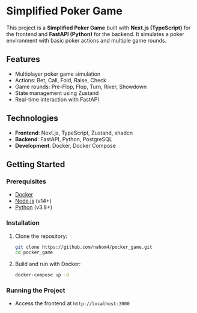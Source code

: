 # Simplified Poker Game

This project is a **Simplified Poker Game** built with **Next.js (TypeScript)** for the frontend and **FastAPI (Python)** for the backend. It simulates a poker environment with basic poker actions and multiple game rounds.

## Features

- Multiplayer poker game simulation
- Actions: Bet, Call, Fold, Raise, Check
- Game rounds: Pre-Flop, Flop, Turn, River, Showdown
- State management using Zustand
- Real-time interaction with FastAPI

## Technologies

- **Frontend**: Next.js, TypeScript, Zustand, shadcn
- **Backend**: FastAPI, Python, PostgreSQL
- **Development**: Docker, Docker Compose

## Getting Started

### Prerequisites

- [Docker](https://www.docker.com/)
- [Node.js](https://nodejs.org/) (v14+)
- [Python](https://www.python.org/) (v3.8+)

### Installation

1. Clone the repository:
   ```bash
   git clone https://github.com/nahom4/pocker_game.git
   cd pocker_game
   ```

2. Build and run with Docker:
   ```bash
   docker-compose up -d 
   ```

### Running the Project

- Access the frontend at `http://localhost:3000`



